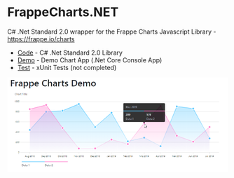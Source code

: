 # FrappeCharts.NET

C# .Net Standard 2.0 wrapper for the Frappe Charts Javascript Library - https://frappe.io/charts

 * [Code](Code) - C# .Net Standard 2.0 Library 
 * [Demo](Demo) - Demo Chart App (.Net Core Console App)
 * [Test](Test) - xUnit Tests (not completed)
 
 ![Demo Chart](demochart.png)
 